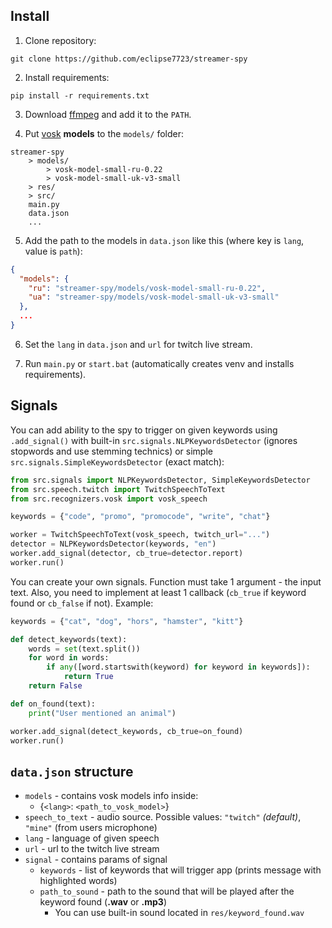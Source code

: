 ## Install

1. Clone repository:

```
git clone https://github.com/eclipse7723/streamer-spy
```

2. Install requirements:

```
pip install -r requirements.txt
```

3. Download [ffmpeg](https://www.ffmpeg.org/download.html) and add it to the `PATH`.

4. Put [vosk](https://alphacephei.com/vosk/models) **models** to the `models/` folder:

```
streamer-spy
    > models/
        > vosk-model-small-ru-0.22
        > vosk-model-small-uk-v3-small
    > res/
    > src/
    main.py
    data.json
    ...
```

5. Add the path to the models in `data.json` like this (where key is `lang`, value is `path`):

```json
{
  "models": {
    "ru": "streamer-spy/models/vosk-model-small-ru-0.22",
    "ua": "streamer-spy/models/vosk-model-small-uk-v3-small"
  },
  ...
}
```

6. Set the `lang` in `data.json` and `url` for twitch live stream.

7. Run `main.py` or `start.bat` (automatically creates venv and installs requirements).

## Signals

You can add ability to the spy to trigger on given keywords using `.add_signal()`
 with built-in `src.signals.NLPKeywordsDetector` (ignores stopwords and use 
stemming technics) or simple `src.signals.SimpleKeywordsDetector` (exact match):

```python
from src.signals import NLPKeywordsDetector, SimpleKeywordsDetector
from src.speech.twitch import TwitchSpeechToText
from src.recognizers.vosk import vosk_speech

keywords = {"code", "promo", "promocode", "write", "chat"}

worker = TwitchSpeechToText(vosk_speech, twitch_url="...")
detector = NLPKeywordsDetector(keywords, "en")
worker.add_signal(detector, cb_true=detector.report)
worker.run()
```

You can create your own signals. Function must take 1 argument - the input text.
Also, you need to implement at least 1 callback (`cb_true` if keyword found or `cb_false` if not).
Example:

```python
keywords = {"cat", "dog", "hors", "hamster", "kitt"}

def detect_keywords(text):
    words = set(text.split())
    for word in words:
        if any([word.startswith(keyword) for keyword in keywords]):
            return True
    return False

def on_found(text):
    print("User mentioned an animal")

worker.add_signal(detect_keywords, cb_true=on_found)
worker.run()
```

## `data.json` structure

* `models` - contains vosk models info inside:
  * {`<lang>`: `<path_to_vosk_model>`}
* `speech_to_text` - audio source. Possible values: `"twitch"` _(default)_, `"mine"` (from users microphone)
* `lang` - language of given speech
* `url` - url to the twitch live stream
* `signal` - contains params of signal
  * `keywords` - list of keywords that will trigger app (prints message with highlighted words)
  * `path_to_sound` - path to the sound that will be played after the keyword found (**.wav** or **.mp3**)
    * You can use built-in sound located in `res/keyword_found.wav`